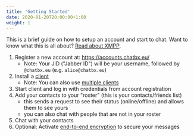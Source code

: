 ```yaml
---
title: 'Getting Started'
date: 2020-01-20T20:00:00+1:00
weight: 1
---
```


This is a brief guide on how to setup an account and start to chat. Want to know what this is all about? [Read about XMPP](/documentation/xmpp).

1. Register a new account at: https://accounts.chatbx.eu/
	- Note: Your JID ("Jabber ID") will be your username, followed by `@chatbx.eu` (e.g. `alice@chatbx.eu`)
2. Install a [client](/documentation/clients)
	- Note: You can also use [multiple clients](/documentation/multi_client)
3. Start client and log in with credentials from account registration
4. Add your contacts to your "roster" (this is your contacts/friends list)
	- this sends a request to see their status (online/offline) and allows them to see yours
	- you can also chat with people that are not in your roster
5. Chat with your contacts
6. Optional: Activate [end-to-end encryption](/documentation/omemo) to secure your messages
